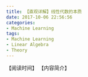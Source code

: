 ```yaml
---
title: 【直观详解】线性代数的本质
date: 2017-10-06 22:56:56
categories:
- Machine Learning
tags:
- Machine Learning
- Linear Algebra
- Theory
---
```


【阅读时间】
【内容简介】
<!-- more -->

